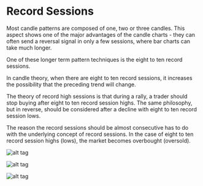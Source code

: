 # Record Sessions

Most candle patterns are composed of one, two or three candles. This aspect shows one of the major advantages of the candle charts - they can often send a reversal signal in only a few sessions, where bar charts can take much longer.

One of these longer term pattern techniques is the eight to ten record sessions.

In candle theory, when there are eight to ten record sessions, it increases the possibility that the preceding trend will change.

The theory of record high sessions is that during a rally, a trader should stop buying after eight to ten record session highs. The same philosophy, but in reverse, should be considered after a decline with eight to ten record session lows.

The reason the record sessions should be almost consecutive has to do with the underlying concept of record sessions. In the case of eight to ten record session highs (lows), the market becomes overbought (oversold).

![alt tag](https://i.imgsafe.org/312f771.jpg)

![alt tag](https://i.imgsafe.org/31c2742.jpg)

![alt tag](https://i.imgsafe.org/322612c.jpg)
